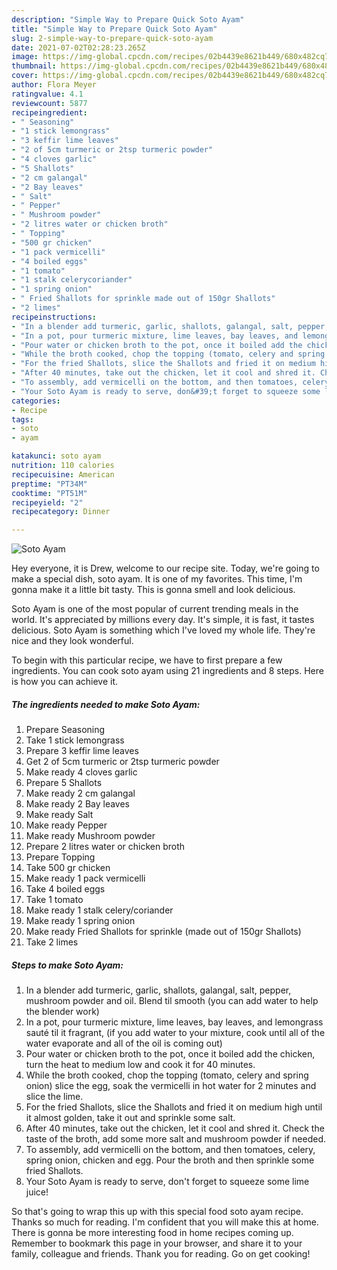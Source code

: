 ```yaml
---
description: "Simple Way to Prepare Quick Soto Ayam"
title: "Simple Way to Prepare Quick Soto Ayam"
slug: 2-simple-way-to-prepare-quick-soto-ayam
date: 2021-07-02T02:28:23.265Z
image: https://img-global.cpcdn.com/recipes/02b4439e8621b449/680x482cq70/soto-ayam-recipe-main-photo.jpg
thumbnail: https://img-global.cpcdn.com/recipes/02b4439e8621b449/680x482cq70/soto-ayam-recipe-main-photo.jpg
cover: https://img-global.cpcdn.com/recipes/02b4439e8621b449/680x482cq70/soto-ayam-recipe-main-photo.jpg
author: Flora Meyer
ratingvalue: 4.1
reviewcount: 5877
recipeingredient:
- " Seasoning"
- "1 stick lemongrass"
- "3 keffir lime leaves"
- "2 of 5cm turmeric or 2tsp turmeric powder"
- "4 cloves garlic"
- "5 Shallots"
- "2 cm galangal"
- "2 Bay leaves"
- " Salt"
- " Pepper"
- " Mushroom powder"
- "2 litres water or chicken broth"
- " Topping"
- "500 gr chicken"
- "1 pack vermicelli"
- "4 boiled eggs"
- "1 tomato"
- "1 stalk celerycoriander"
- "1 spring onion"
- " Fried Shallots for sprinkle made out of 150gr Shallots"
- "2 limes"
recipeinstructions:
- "In a blender add turmeric, garlic, shallots, galangal, salt, pepper, mushroom powder and oil. Blend til smooth (you can add water to help the blender work)"
- "In a pot, pour turmeric mixture, lime leaves, bay leaves, and lemongrass sauté til it fragrant, (if you add water to your mixture, cook until all of the water evaporate and all of the oil is coming out)"
- "Pour water or chicken broth to the pot, once it boiled add the chicken, turn the heat to medium low and cook it for 40 minutes."
- "While the broth cooked, chop the topping (tomato, celery and spring onion) slice the egg, soak the vermicelli in hot water for 2 minutes and slice the lime."
- "For the fried Shallots, slice the Shallots and fried it on medium high until it almost golden, take it out and sprinkle some salt."
- "After 40 minutes, take out the chicken, let it cool and shred it. Check the taste of the broth, add some more salt and mushroom powder if needed."
- "To assembly, add vermicelli on the bottom, and then tomatoes, celery, spring onion, chicken and egg. Pour the broth and then sprinkle some fried Shallots."
- "Your Soto Ayam is ready to serve, don&#39;t forget to squeeze some lime juice!"
categories:
- Recipe
tags:
- soto
- ayam

katakunci: soto ayam 
nutrition: 110 calories
recipecuisine: American
preptime: "PT34M"
cooktime: "PT51M"
recipeyield: "2"
recipecategory: Dinner

---
```



![Soto Ayam](https://img-global.cpcdn.com/recipes/02b4439e8621b449/680x482cq70/soto-ayam-recipe-main-photo.jpg)

Hey everyone, it is Drew, welcome to our recipe site. Today, we're going to make a special dish, soto ayam. It is one of my favorites. This time, I'm gonna make it a little bit tasty. This is gonna smell and look delicious.

Soto Ayam is one of the most popular of current trending meals in the world. It's appreciated by millions every day. It's simple, it is fast, it tastes delicious. Soto Ayam is something which I've loved my whole life. They're nice and they look wonderful.




To begin with this particular recipe, we have to first prepare a few ingredients. You can cook soto ayam using 21 ingredients and 8 steps. Here is how you can achieve it.

<!--inarticleads1-->

##### The ingredients needed to make Soto Ayam:

1. Prepare  Seasoning
1. Take 1 stick lemongrass
1. Prepare 3 keffir lime leaves
1. Get 2 of 5cm turmeric or 2tsp turmeric powder
1. Make ready 4 cloves garlic
1. Prepare 5 Shallots
1. Make ready 2 cm galangal
1. Make ready 2 Bay leaves
1. Make ready  Salt
1. Make ready  Pepper
1. Make ready  Mushroom powder
1. Prepare 2 litres water or chicken broth
1. Prepare  Topping
1. Take 500 gr chicken
1. Make ready 1 pack vermicelli
1. Take 4 boiled eggs
1. Take 1 tomato
1. Make ready 1 stalk celery/coriander
1. Make ready 1 spring onion
1. Make ready  Fried Shallots for sprinkle (made out of 150gr Shallots)
1. Take 2 limes




<!--inarticleads2-->

##### Steps to make Soto Ayam:

1. In a blender add turmeric, garlic, shallots, galangal, salt, pepper, mushroom powder and oil. Blend til smooth (you can add water to help the blender work)
1. In a pot, pour turmeric mixture, lime leaves, bay leaves, and lemongrass sauté til it fragrant, (if you add water to your mixture, cook until all of the water evaporate and all of the oil is coming out)
1. Pour water or chicken broth to the pot, once it boiled add the chicken, turn the heat to medium low and cook it for 40 minutes.
1. While the broth cooked, chop the topping (tomato, celery and spring onion) slice the egg, soak the vermicelli in hot water for 2 minutes and slice the lime.
1. For the fried Shallots, slice the Shallots and fried it on medium high until it almost golden, take it out and sprinkle some salt.
1. After 40 minutes, take out the chicken, let it cool and shred it. Check the taste of the broth, add some more salt and mushroom powder if needed.
1. To assembly, add vermicelli on the bottom, and then tomatoes, celery, spring onion, chicken and egg. Pour the broth and then sprinkle some fried Shallots.
1. Your Soto Ayam is ready to serve, don&#39;t forget to squeeze some lime juice!




So that's going to wrap this up with this special food soto ayam recipe. Thanks so much for reading. I'm confident that you will make this at home. There is gonna be more interesting food in home recipes coming up. Remember to bookmark this page in your browser, and share it to your family, colleague and friends. Thank you for reading. Go on get cooking!
